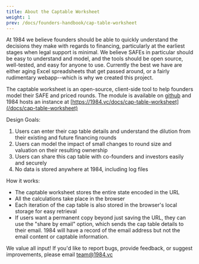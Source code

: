 ```yaml
---
title: About the Captable Worksheet
weight: 1
prev: /docs/founders-handbook/cap-table-worksheet
---
```


At 1984 we believe founders should be able to quickly understand the decisions they make with regards to financing, particularly at the earliest stages when legal support is minimal.  We believe SAFEs in particular should be easy to understand and model, and the tools should be open source, well-tested, and easy for anyone to use. Currently the best we have are either aging Excel spreadsheets that get passed around, or a fairly rudimentary webapp--which is why we created this project. 

The captable worksheet is an open-source, client-side tool to help founders model their SAFE and priced rounds. The module is available on [github](https://github.com/1984vc/startup-finance) and 1984 hosts an instance at [https://1984.vc/docs/cap-table-worksheet](/docs/cap-table-worksheet)

Design Goals:

1. Users can enter their cap table details and understand the dilution from their existing and future financing rounds
2. Users can model the impact of small changes to round size and valuation on their resulting ownership 
3. Users can share this cap table with co-founders and investors easily and securely
4. No data is stored anywhere at 1984, including log files

How it works:

- The captable worksheet stores the entire state encoded in the URL
- All the calculations take place in the browser
- Each iteration of the cap table is also stored in the browser's local storage for easy retrieval
- If users want a permanent copy beyond just saving the URL, they can use the "share by email" option, which sends the cap table details to their email. 1984 will have a record of the email address but not the email content or captable information.

We value all input! If you'd like to report bugs, provide feedback, or suggest improvements, please email [team@1984.vc](mailto:team@1984.vc)
